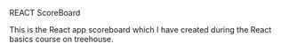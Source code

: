 REACT ScoreBoard

This is the React app scoreboard which I have created during the React basics course on treehouse.
